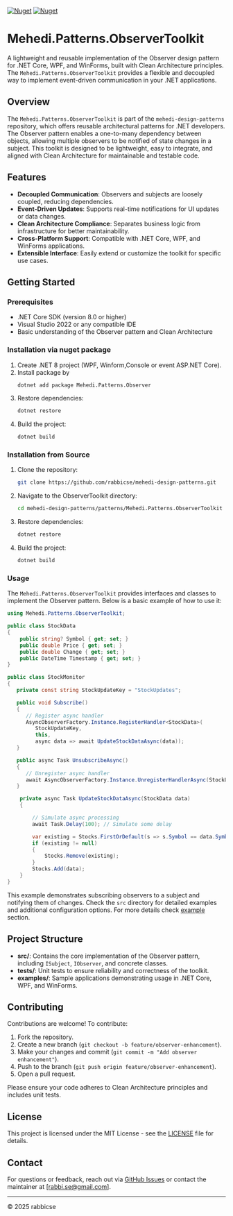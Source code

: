 [![Nuget](https://img.shields.io/nuget/v/Mehedi.Patterns.Observer)](https://www.nuget.org/packages/Mehedi.Patterns.Observer/)
[![Nuget](https://img.shields.io/nuget/dt/Mehedi.Patterns.Observer)](https://www.nuget.org/packages/Mehedi.Patterns.Observer/)

# Mehedi.Patterns.ObserverToolkit

A lightweight and reusable implementation of the Observer design pattern for .NET Core, WPF, and WinForms, built with Clean Architecture principles. The `Mehedi.Patterns.ObserverToolkit` provides a flexible and decoupled way to implement event-driven communication in your .NET applications.

## Overview

The `Mehedi.Patterns.ObserverToolkit` is part of the `mehedi-design-patterns` repository, which offers reusable architectural patterns for .NET developers. The Observer pattern enables a one-to-many dependency between objects, allowing multiple observers to be notified of state changes in a subject. This toolkit is designed to be lightweight, easy to integrate, and aligned with Clean Architecture for maintainable and testable code.

## Features

- **Decoupled Communication**: Observers and subjects are loosely coupled, reducing dependencies.
- **Event-Driven Updates**: Supports real-time notifications for UI updates or data changes.
- **Clean Architecture Compliance**: Separates business logic from infrastructure for better maintainability.
- **Cross-Platform Support**: Compatible with .NET Core, WPF, and WinForms applications.
- **Extensible Interface**: Easily extend or customize the toolkit for specific use cases.

## Getting Started

### Prerequisites

- .NET Core SDK (version 8.0 or higher)
- Visual Studio 2022 or any compatible IDE
- Basic understanding of the Observer pattern and Clean Architecture

### Installation via nuget package

1. Create .NET 8 project (WPF, Winform,Console or event ASP.NET Core).
2. Install package by 
   ```bash
   dotnet add package Mehedi.Patterns.Observer
   ```
3. Restore dependencies:
   ```bash
   dotnet restore
   ```
4. Build the project:
   ```bash
   dotnet build
   ```

### Installation from Source

1. Clone the repository:
   ```bash
   git clone https://github.com/rabbicse/mehedi-design-patterns.git
   ```
2. Navigate to the ObserverToolkit directory:
   ```bash
   cd mehedi-design-patterns/patterns/Mehedi.Patterns.ObserverToolkit
   ```
3. Restore dependencies:
   ```bash
   dotnet restore
   ```
4. Build the project:
   ```bash
   dotnet build
   ```

### Usage

The `Mehedi.Patterns.ObserverToolkit` provides interfaces and classes to implement the Observer pattern. Below is a basic example of how to use it:

```csharp
using Mehedi.Patterns.ObserverToolkit;

public class StockData
{
    public string? Symbol { get; set; }
    public double Price { get; set; }
    public double Change { get; set; }
    public DateTime Timestamp { get; set; }
}

public class StockMonitor
{
   private const string StockUpdateKey = "StockUpdates";

   public void Subscribe() 
   {
      // Register async handler
      AsyncObserverFactory.Instance.RegisterHandler<StockData>(
         StockUpdateKey,
         this,
         async data => await UpdateStockDataAsync(data));
   }

   public async Task UnsubscribeAsync() 
   {
      // Unregister async handler
      await AsyncObserverFactory.Instance.UnregisterHandlerAsync(StockUpdateKey, this).ConfigureAwait(false);
   }

    private async Task UpdateStockDataAsync(StockData data)
    {

        // Simulate async processing
        await Task.Delay(100); // Simulate some delay

        var existing = Stocks.FirstOrDefault(s => s.Symbol == data.Symbol);
        if (existing != null)
        {
            Stocks.Remove(existing);
        }
        Stocks.Add(data);
    }
}
```

This example demonstrates subscribing observers to a subject and notifying them of changes. Check the `src` directory for detailed examples and additional configuration options. For more details check [example](https://github.com/rabbicse/mehedi-design-patterns/tree/master/patterns/Mehedi.Patterns.ObserverToolkit/examples/ObserverExample) section.

## Project Structure

- **src/**: Contains the core implementation of the Observer pattern, including `ISubject`, `IObserver`, and concrete classes.
- **tests/**: Unit tests to ensure reliability and correctness of the toolkit.
- **examples/**: Sample applications demonstrating usage in .NET Core, WPF, and WinForms.

## Contributing

Contributions are welcome! To contribute:

1. Fork the repository.
2. Create a new branch (`git checkout -b feature/observer-enhancement`).
3. Make your changes and commit (`git commit -m "Add observer enhancement"`).
4. Push to the branch (`git push origin feature/observer-enhancement`).
5. Open a pull request.

Please ensure your code adheres to Clean Architecture principles and includes unit tests.

## License

This project is licensed under the MIT License - see the [LICENSE](https://github.com/rabbicse/mehedi-design-patterns/blob/master/LICENSE) file for details.

## Contact

For questions or feedback, reach out via [GitHub Issues](https://github.com/rabbicse/mehedi-design-patterns/issues) or contact the maintainer at [rabbi.se@gmail.com].

---

© 2025 rabbicse
